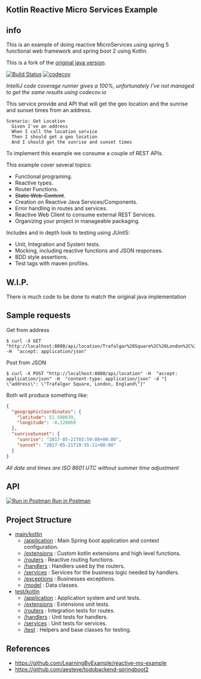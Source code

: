 ## Kotlin Reactive Micro Services Example

## info
This is an example of doing reactive MicroServices using spring 5 functional web framework and spring boot 2 using Kotlin.

This is a fork of the [original java version](https://github.com/LearningByExample/reactive-ms-example).

[![Build Status](https://travis-ci.org/LearningByExample/KotlinReactiveMS.svg?branch=master)](https://travis-ci.org/LearningByExample/KotlinReactiveMS)
[![codecov](https://codecov.io/gh/LearningByExample/KotlinReactiveMS/branch/master/graph/badge.svg)](https://codecov.io/gh/LearningByExample/KotlinReactiveMS)

_IntelliJ code coverage runner gives a 100%, unfortunately I've not managed to get the same results using codecov.io_

This service provide and API that will get the geo location and the sunrise and sunset times from an address.

```Gherkin
Scenario: Get Location
  Given I've an address
  When I call the location service
  Then I should get a geo location
  And I should get the sunrise and sunset times
```
To implement this example we consume a couple of REST APIs.

This example cover several topics: 

- Functional programing.
- Reactive types.
- Router Functions.
- ~~Static Web-Content~~.
- Creation on Reactive Java Services/Components.
- Error handling in routes and services.
- Reactive Web Client to consume external REST Services.
- Organizing your project in manageable packaging.

Includes and in depth look to testing using JUnit5:
- Unit, Integration and System tests.
- Mocking, including reactive functions and JSON responses.
- BDD style assertions.
- Test tags with maven profiles.

## W.I.P.
There is much code to be done to match the original java implementation

## Sample requests

Get from address
```shell
$ curl -X GET "http://localhost:8080/api/location/Trafalgar%20Square%2C%20London%2C%20England" -H  "accept: application/json"
```

Post from JSON
```shell
$ curl -X POST "http://localhost:8080/api/location" -H  "accept: application/json" -H  "content-type: application/json" -d "{  \"address\": \"Trafalgar Square, London, England\"}"
```

Both will produce something like:
```json
{
  "geographicCoordinates": {
    "latitude": 51.508039,
    "longitude": -0.128069
  },
  "sunriseSunset": {
    "sunrise": "2017-05-21T03:59:08+00:00",
    "sunset": "2017-05-21T19:55:11+00:00"
  }
}
```
_All date and times are ISO 8601 UTC without summer time adjustment_

## API
[![Run in Postman](https://lh4.googleusercontent.com/Dfqo9J42K7-xRvHW3GVpTU7YCa_zpy3kEDSIlKjpd2RAvVlNfZe5pn8Swaa4TgCWNTuOJOAfwWY=s20) Run in Postman](https://app.getpostman.com/run-collection/498aea143dc572212f17)

## Project Structure

- [main/kotlin](/src/main/kotlin/org/learning/by/example/reactive/kotlin/microservices/KotlinReactiveMS)
    - [/application](/src/main/kotlin/org/learning/by/example/reactive/kotlin/microservices/KotlinReactiveMS/application) : Main Spring boot application and context configuration.  
    - [/extensions](/src/main/kotlin/org/learning/by/example/reactive/kotlin/microservices/KotlinReactiveMS/extensions) : Custom kotlin extensions and high level functions.
    - [/routers](/src/main/kotlin/org/learning/by/example/reactive/kotlin/microservices/KotlinReactiveMS/routers) : Reactive routing functions.
    - [/handlers](/src/main/kotlin/org/learning/by/example/reactive/kotlin/microservices/KotlinReactiveMS/handlers) : Handlers used by the routers.
    - [/services](/src/main/kotlin/org/learning/by/example/reactive/kotlin/microservices/KotlinReactiveMS/services) : Services for the business logic needed by handlers.
    - [/exceptions](/src/main/kotlin/org/learning/by/example/reactive/kotlin/microservices/KotlinReactiveMS/exceptions) : Businesses exceptions.
    - [/model](/src/main/kotlin/org/learning/by/example/reactive/kotlin/microservices/KotlinReactiveMS/model) : Data classes.
- [test/kotlin](/src/test/kotlin/org/learning/by/example/reactive/kotlin/microservices/KotlinReactiveMS)
    - [/application](/src/test/kotlin/org/learning/by/example/reactive/kotlin/microservices/KotlinReactiveMS/application) : Application system and unit tests.
    - [/extensions](/src/test/kotlin/org/learning/by/example/reactive/kotlin/microservices/KotlinReactiveMS/extensions) : Extensions unit tests.
    - [/routers](/src/test/kotlin/org/learning/by/example/reactive/kotlin/microservices/KotlinReactiveMS/routers) : Integration tests for routes.
    - [/handlers](/src/test/kotlin/org/learning/by/example/reactive/kotlin/microservices/KotlinReactiveMS/handlers) : Unit tests for handlers.
    - [/services](/src/test/kotlin/org/learning/by/example/reactive/kotlin/microservices/KotlinReactiveMS/services) : Unit tests for services.
    - [/test](/src/test/kotlin/org/learning/by/example/reactive/kotlin/microservices/KotlinReactiveMS/test) : Helpers and base classes for testing.


## References
- https://github.com/LearningByExample/reactive-ms-example
- https://github.com/aesteve/todobackend-springboot2